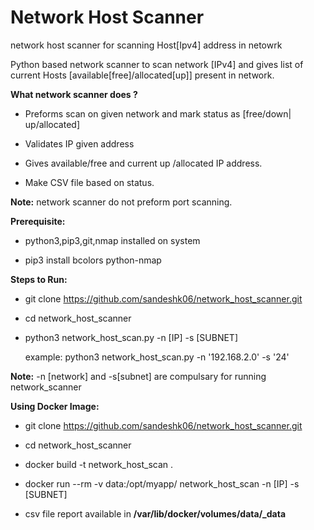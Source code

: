 # Network Host Scanner
network host scanner for scanning Host[Ipv4] address in netowrk


Python based network scanner to scan network [IPv4] and gives list of current Hosts [available[free]/allocated[up]] present in network.



**What network scanner does ?**

- Preforms scan on given network and mark status as [free/down| up/allocated]

- Validates IP given address

- Gives available/free and current up /allocated IP address.

- Make CSV file based on status.

**Note:** network  scanner do not preform port scanning.

**Prerequisite:**

- python3,pip3,git,nmap  installed on system

- pip3 install bcolors python-nmap

**Steps to Run:**

- git clone https://github.com/sandeshk06/network_host_scanner.git

- cd network_host_scanner
 
- python3 network_host_scan.py -n [IP] -s [SUBNET]

  example: python3 network_host_scan.py -n '192.168.2.0' -s '24'

**Note:** -n [network] and -s[subnet] are compulsary for running network_scanner


**Using Docker Image:**

- git clone https://github.com/sandeshk06/network_host_scanner.git

- cd network_host_scanner

- docker build -t network_host_scan  . 

- docker run --rm -v data:/opt/myapp/  network_host_scan   -n [IP] -s [SUBNET]

- csv file report  available in **/var/lib/docker/volumes/data/_data**
